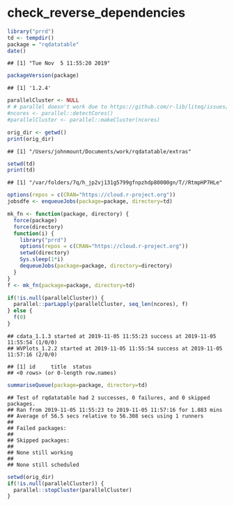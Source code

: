 check\_reverse\_dependencies
================

``` r
library("prrd")
td <- tempdir()
package = "rqdatatable"
date()
```

    ## [1] "Tue Nov  5 11:55:20 2019"

``` r
packageVersion(package)
```

    ## [1] '1.2.4'

``` r
parallelCluster <- NULL
# # parallel doesn't work due to https://github.com/r-lib/liteq/issues/22
#ncores <- parallel::detectCores()
#parallelCluster <- parallel::makeCluster(ncores)

orig_dir <- getwd()
print(orig_dir)
```

    ## [1] "/Users/johnmount/Documents/work/rqdatatable/extras"

``` r
setwd(td)
print(td)
```

    ## [1] "/var/folders/7q/h_jp2vj131g5799gfnpzhdp80000gn/T//RtmpHP7HLe"

``` r
options(repos = c(CRAN="https://cloud.r-project.org"))
jobsdfe <- enqueueJobs(package=package, directory=td)

mk_fn <- function(package, directory) {
  force(package)
  force(directory)
  function(i) {
    library("prrd")
    options(repos = c(CRAN="https://cloud.r-project.org"))
    setwd(directory)
    Sys.sleep(1*i)
    dequeueJobs(package=package, directory=directory)
  }
}
f <- mk_fn(package=package, directory=td)

if(!is.null(parallelCluster)) {
  parallel::parLapply(parallelCluster, seq_len(ncores), f)
} else {
  f(0)
}
```

    ## cdata_1.1.3 started at 2019-11-05 11:55:23 success at 2019-11-05 11:55:54 (1/0/0) 
    ## WVPlots_1.2.2 started at 2019-11-05 11:55:54 success at 2019-11-05 11:57:16 (2/0/0)

    ## [1] id     title  status
    ## <0 rows> (or 0-length row.names)

``` r
summariseQueue(package=package, directory=td)
```

    ## Test of rqdatatable had 2 successes, 0 failures, and 0 skipped packages. 
    ## Ran from 2019-11-05 11:55:23 to 2019-11-05 11:57:16 for 1.883 mins 
    ## Average of 56.5 secs relative to 56.308 secs using 1 runners
    ## 
    ## Failed packages:   
    ## 
    ## Skipped packages:   
    ## 
    ## None still working
    ## 
    ## None still scheduled

``` r
setwd(orig_dir)
if(!is.null(parallelCluster)) {
  parallel::stopCluster(parallelCluster)
}
```
